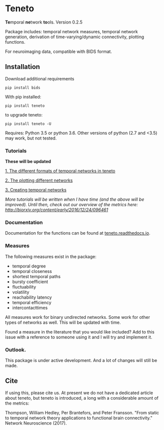 # Teneto

**Te**mporal **ne**twork **to**ols. Version 0.2.5

Package includes:  temporal network measures, temporal network generation, derivation of time-varying/dynamic connectivity, plotting functions.

For neuroimaging data, compatible with BIDS format.

## Installation

Download additional requirements 

`pip install bids`

With pip installed:

`pip install teneto`

to upgrade teneto:

`pip install teneto -U`

Requires: Python 3.5 or python 3.6. Other versions of python (2.7 and <3.5) may work, but not tested.

### Tutorials

__These will be updated__

[1. The different formats of temporal networks in teneto](https://github.com/wiheto/teneto/blob/master/examples/01_network_representations.ipynb)


[2. The plotting different networks](https://github.com/wiheto/teneto/blob/master/examples/02_plotting_temporalnetworks.ipynb)


[3. Creating temporal networks ](https://github.com/wiheto/teneto/blob/master/examples/03_creating_temporalnetworks.ipynb)

*More tutorials will be written when I have time (and the above will be improved). Until then, check out our overview of the metrics here: http://biorxiv.org/content/early/2016/12/24/096461*

### Documentation

Documentation for the functions can be found at  [teneto.readthedocs.io](https://teneto.readthedocs.io).

### Measures

The following measures exist in the package:

- temporal degree
- temporal closeness
- shortest temporal paths
- bursty coefficient
- fluctuability  
- volatility
- reachability latency
- temporal efficiency
- intercontacttimes

All measures work for binary undirected networks. Some work for other types of networks as well. This will be updated with time.

Found a measure in the literature that you would like included? Add to this issue with a reference to someone using it and I will try and implement it.

### Outlook.

This package is under active development. And a lot of changes will still be made.

## Cite

If using this, please cite us. At present we do not have a dedicated article about teneto, but teneto is introduced, a long with a considerable amount of the metrics:

Thompson, William Hedley, Per Brantefors, and Peter Fransson. "From static to temporal network theory applications to functional brain connectivity." Network Neuroscience (2017).
